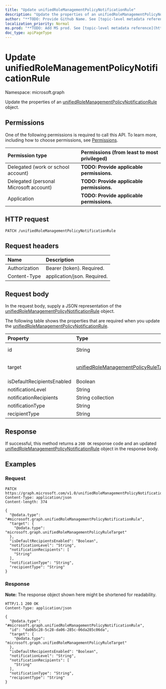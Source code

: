 ```yaml
---
title: "Update unifiedRoleManagementPolicyNotificationRule"
description: "Update the properties of an unifiedRoleManagementPolicyNotificationRule object."
author: "**TODO: Provide Github Name. See [topic-level metadata reference](https://msgo.azurewebsites.net/add/document/guidelines/metadata.html#topic-level-metadata)**"
localization_priority: Normal
ms.prod: "**TODO: Add MS prod. See [topic-level metadata reference](https://msgo.azurewebsites.net/add/document/guidelines/metadata.html#topic-level-metadata)**"
doc_type: apiPageType
---
```


# Update unifiedRoleManagementPolicyNotificationRule
Namespace: microsoft.graph



Update the properties of an [unifiedRoleManagementPolicyNotificationRule](../resources/unifiedrolemanagementpolicynotificationrule.md) object.

## Permissions
One of the following permissions is required to call this API. To learn more, including how to choose permissions, see [Permissions](/graph/permissions-reference).

|Permission type|Permissions (from least to most privileged)|
|:---|:---|
|Delegated (work or school account)|**TODO: Provide applicable permissions.**|
|Delegated (personal Microsoft account)|**TODO: Provide applicable permissions.**|
|Application|**TODO: Provide applicable permissions.**|

## HTTP request

<!-- {
  "blockType": "ignored"
}
-->
``` http
PATCH /unifiedRoleManagementPolicyNotificationRule
```

## Request headers
|Name|Description|
|:---|:---|
|Authorization|Bearer {token}. Required.|
|Content-Type|application/json. Required.|

## Request body
In the request body, supply a JSON representation of the [unifiedRoleManagementPolicyNotificationRule](../resources/unifiedrolemanagementpolicynotificationrule.md) object.

The following table shows the properties that are required when you update the [unifiedRoleManagementPolicyNotificationRule](../resources/unifiedrolemanagementpolicynotificationrule.md).

|Property|Type|Description|
|:---|:---|:---|
|id|String|**TODO: Add Description** Inherited from [entity](../resources/entity.md)|
|target|[unifiedRoleManagementPolicyRuleTarget](../resources/unifiedrolemanagementpolicyruletarget.md)|**TODO: Add Description** Inherited from [unifiedRoleManagementPolicyRule](../resources/unifiedrolemanagementpolicyrule.md)|
|isDefaultRecipientsEnabled|Boolean|**TODO: Add Description**|
|notificationLevel|String|**TODO: Add Description**|
|notificationRecipients|String collection|**TODO: Add Description**|
|notificationType|String|**TODO: Add Description**|
|recipientType|String|**TODO: Add Description**|



## Response

If successful, this method returns a `200 OK` response code and an updated [unifiedRoleManagementPolicyNotificationRule](../resources/unifiedrolemanagementpolicynotificationrule.md) object in the response body.

## Examples

### Request
<!-- {
  "blockType": "request",
  "name": "update_unifiedrolemanagementpolicynotificationrule"
}
-->
``` http
PATCH https://graph.microsoft.com/v1.0/unifiedRoleManagementPolicyNotificationRule
Content-Type: application/json
Content-length: 374

{
  "@odata.type": "#microsoft.graph.unifiedRoleManagementPolicyNotificationRule",
  "target": {
    "@odata.type": "microsoft.graph.unifiedRoleManagementPolicyRuleTarget"
  },
  "isDefaultRecipientsEnabled": "Boolean",
  "notificationLevel": "String",
  "notificationRecipients": [
    "String"
  ],
  "notificationType": "String",
  "recipientType": "String"
}
```


### Response
**Note:** The response object shown here might be shortened for readability.
<!-- {
  "blockType": "response",
  "truncated": true
}
-->
``` http
HTTP/1.1 200 OK
Content-Type: application/json

{
  "@odata.type": "#microsoft.graph.unifiedRoleManagementPolicyNotificationRule",
  "id": "da065c28-5c28-da06-285c-06da285c06da",
  "target": {
    "@odata.type": "microsoft.graph.unifiedRoleManagementPolicyRuleTarget"
  },
  "isDefaultRecipientsEnabled": "Boolean",
  "notificationLevel": "String",
  "notificationRecipients": [
    "String"
  ],
  "notificationType": "String",
  "recipientType": "String"
}
```

